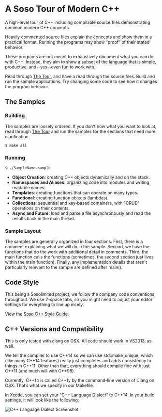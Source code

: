 
A Soso Tour of Modern C++
=========================

A high-level tour of C++ including compilable source files demonstrating common modern C++ concepts.

Heavily commented source files explain the concepts and show them in a practical format. Running the programs may show “proof” of their stated behavior.

These programs are not meant to exhaustively document what you can do with C++. Instead, they aim to show a subset of the language that is simple, productive, and--yes--even fun to work with.

Read through [The Tour](Cpp-Tour.md), and have a read through the source files. Build and run the sample applications. Try changing some code to see how it changes the program behavior.

## The Samples

### Building

The samples are loosely ordered. If you don't how what you want to look at, read through [The Tour](Cpp-Tour.md) and run the samples for the sections that need more clarification.

```bash
$ make all
```

### Running

```bash
$ ./SampleName.sample
```

- __Object Creation__: creating C++ objects dynamically and on the stack.
- __Namespaces and Aliases__: organizing code into modules and writing readable names.
- __Templates__: creating functions that can operate on many types.
- __Functional__: creating function objects (lambdas).
- __Collections__: sequential and key-based containers, with "CRUD" operations on their contents.
- __Async and Future__: load and parse a file asynchronously and read the results back in the main thread.

### Sample Layout

The samples are generally organized in four sections. First, there is a comment explaining what we will do in the sample. Second, we have the functions that do the work with additional detail in comments. Third, the main function calls the functions (sometimes, the second section just lives within the main function). Finally, any implementation details that aren't particularly relevant to the sample are defined after main().

## Code Style

This being a Sosolimited project, we follow the company code conventions throughout. We use 2-space tabs, so you might need to adjust your editor settings for everything to line up nicely.

View the [Soso C++ Style Guide](STYLE.md).

## C++ Versions and Compatibility

This is only tested with clang on OSX. All code should work in VS2013, as well.

We tell the compiler to use C++14 so we can use std::make_unique, which (like many C++14 features) really just completes and adds consistency to things in C++11. Other than that, everything should compile fine with just C++11 (and much will with C++98).

Currently, C++14 is called C++1y by the command-line version of Clang on OSX. That’s what we specify in our Makefile.

In Xcode, you can set your "C++ Language Dialect" to C++14. In your build settings, it will look like the following:

![C++ Language Dialect Screenshot](https://cloud.githubusercontent.com/assets/81553/5036817/f7f51060-6b50-11e4-8f81-9f41fbabc23c.png)

